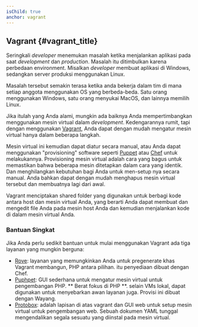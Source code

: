 ```yaml
---
isChild: true
anchor: vagrant
---
```


## Vagrant {#vagrant_title}

Seringkali _developer_ menemukan masalah ketika menjalankan aplikasi pada saat _development_ dan _production_.
Masalah itu ditimbulkan karena perbedaan environment. Misalkan _developer_ membuat aplikasi di Windows, 
sedangkan server produksi menggunakan Linux.

Masalah tersebut semakin terasa ketika anda bekerja dalam tim di mana setiap anggota menggunakan OS yang berbeda-beda.
Satu orang menggunakan Windows, satu orang menyukai MacOS, dan lainnya memilih Linux.

Jika itulah yang Anda alami, mungkin ada baiknya Anda mempertimbangkan menggunakan mesin virtual dalam _development_.
Kedengarannya rumit, tapi dengan menggunakan [Vagrant], Anda dapat dengan mudah mengatur 
mesin virtual hanya dalam beberapa langkah. 

Mesin virtual ini kemudian dapat diatur secara manual, atau Anda dapat menggunakan "provisioning"
software seperti [Puppet] atau [Chef] untuk melakukannya. Provisioning mesin virtual adalah cara yang bagus untuk
memastikan bahwa beberapa mesin ditetapkan dalam cara yang identik. Dan menghilangkan kebutuhan bagi Anda untuk 
men-setup nya secara manual. Anda bahkan dapat dengan mudah menghapus mesin virtual tersebut dan membuatnya lagi 
dari awal.

Vagrant menciptakan shared folder yang digunakan untuk berbagi kode antara host dan mesin virtual Anda, yang berarti Anda dapat
membuat dan mengedit file Anda pada mesin host Anda dan kemudian menjalankan kode di dalam mesin virtual Anda.

### Bantuan Singkat

Jika Anda perlu sedikit bantuan untuk mulai menggunakan Vagrant ada tiga layanan yang mungkin berguna:

- [Rove][rove]: layanan yang memungkinkan Anda untuk pregenerate khas Vagrant membangun, PHP antara pilihan. itu
  penyediaan dibuat dengan Chef.
- [Puphpet][puphpet]: GUI sederhana untuk mengatur mesin virtual untuk pengembangan PHP. ** Berat fokus di PHP **. selain
  VMs lokal, dapat digunakan untuk menyebarkan awan layanan juga. Provisi ini dibuat dengan Wayang.
- [Protobox][protobox]: adalah lapisan di atas vagrant dan GUI web untuk setup mesin virtual untuk pengembangan web. Sebuah dokumen YAML tunggal mengendalikan segala sesuatu yang diinstal pada mesin virtual.

[vagrant]: http://vagrantup.com/
[puppet]: http://www.puppetlabs.com/
[chef]: http://www.opscode.com/
[rove]: http://rove.io/
[puphpet]: https://puphpet.com/
[protobox]: http://getprotobox.com/
